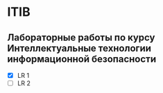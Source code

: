 # ITIB
 
 ## Лабораторные работы по курсу Интеллектуальные технологии информационной безопасности

- [x] LR 1
- [ ] LR 2
